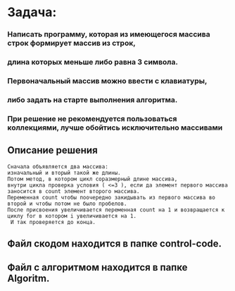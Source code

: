 # Задача:

### Написать программу, которая из имеющегося массива строк формирует массив из строк, 
### длина которых меньше либо равна 3 символа. 
### Первоначальный массив можно ввести с клавиатуры, 
### либо задать на старте выполнения алгоритма. 
### При решение не рекомендуется пользоваться коллекциями, лучше обойтись исключительно массивами 

## Описание решения

```
Сначала объявляется два массива: 
изначальный и вторый такой же длины. 
Потом метод, в котором цикл соразмерный длине массива, 
внутри цикла проверка условия ( <=3 ), если да элемент первого массива заносится в count элемент второго массива. 
Переменная count чтобы поочередно закидывать из первого массива во второй и чтобы потом не было пробелов. 
После присвоения увеличивается переменная count на 1 и возвращается к циклу for в котором i увеличивается на 1.
 И так проверяется до конца.

```

## Файл скодом находится в папке control-code.
## Файл с алгоритмом находится в папке Algoritm. 